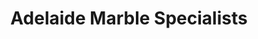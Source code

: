 ---
title: "Adelaide Marble Specialists"
url: /mile-end/adelaide-marble-specialists/
shop: tiles
---